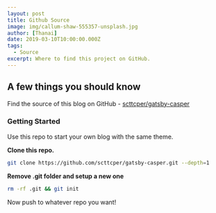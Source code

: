 ```yaml
---
layout: post
title: Github Source
image: img/callum-shaw-555357-unsplash.jpg
author: [Thanai]
date: 2019-03-10T10:00:00.000Z
tags:
  - Source
excerpt: Where to find this project on GitHub.
---
```


## **A few things you should know**

Find the source of this blog on GitHub - [scttcper/gatsby-casper](https://github.com/scttcper/gatsby-casper)

### Getting Started

Use this repo to start your own blog with the same theme.

**Clone this repo.**

```bash
git clone https://github.com/scttcper/gatsby-casper.git --depth=1
```

**Remove .git folder and setup a new one**

```bash
rm -rf .git && git init
```

Now push to whatever repo you want!
